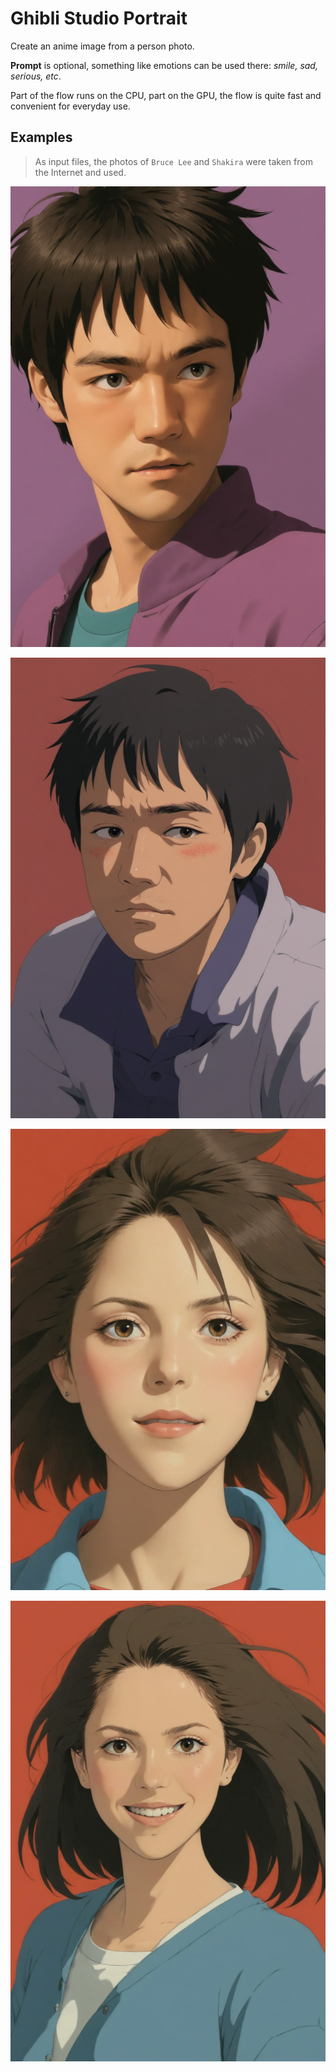 # Ghibli Studio Portrait

Create an anime image from a person photo.

**Prompt** is optional, something like emotions can be used there: *smile, sad, serious, etc*.

Part of the flow runs on the CPU, part on the GPU, the flow is quite fast and convenient for everyday use.

## Examples

> As input files, the photos of `Bruce Lee` and `Shakira` were taken from the Internet and used.

![Image](../FlowsResults/GhibliPortrait_1.png)

![Image](../FlowsResults/GhibliPortrait_2.png)

![Image](../FlowsResults/GhibliPortrait_3.png)

![Image](../FlowsResults/GhibliPortrait_4.png)
